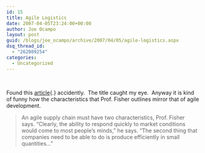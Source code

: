 ```yaml
---
id: 15
title: Agile Logistics
date: 2007-04-05T23:24:00+00:00
author: Joe Ocampo
layout: post
guid: /blogs/joe_ocampo/archive/2007/04/05/agile-logistics.aspx
dsq_thread_id:
  - "262089254"
categories:
  - Uncategorized
---
```

&nbsp;


  


Found this [article](http://blogs.wsj.com/ups/2007/03/06/agile-logistics/){.} accidently.&nbsp; The title caught my eye.&nbsp; Anyway it is kind of funny how the characteristics that Prof. Fisher outlines mirror that of agile development.
  


> 
  
> 
> 
> An agile supply chain must have two characteristics, Prof. Fisher says. “Clearly, the ability to respond quickly to market conditions would come to most people’s minds,” he says. “The second thing that companies need to be able to do is produce efficiently in small quantities…”
